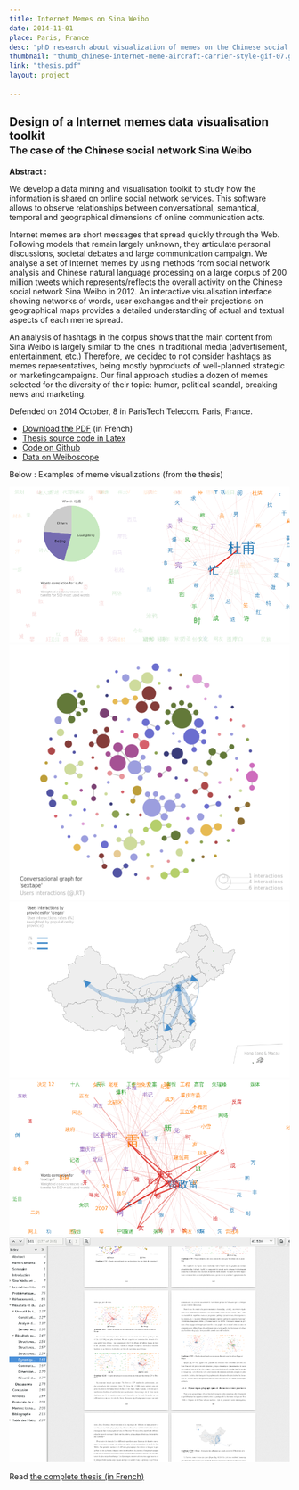 ```yaml
---
title: Internet Memes on Sina Weibo
date: 2014-11-01
place: Paris, France
desc: "phD research about visualization of memes on the Chinese social network Sina Weibo"
thumbnail: "thumb_chinese-internet-meme-aircraft-carrier-style-gif-07.gif"
link: "thesis.pdf"
layout: project

---
```


## **Design of a Internet memes data visualisation toolkit <br> <small>The case of the Chinese social network Sina Weibo</small>**

**Abstract :**

We develop a data mining and visualisation toolkit to study how the information is shared on online social network services. This software allows to observe relationships between conversational, semantical, temporal and geographical dimensions of online communication acts.

Internet memes are short messages that spread quickly through the Web. Following models that remain largely unknown, they articulate personal discussions, societal debates and large communication campaign. We analyse a set of Internet memes by using methods from social network analysis and Chinese natural language processing on a large corpus of 200 million tweets which represents/reflects the overall activity on the Chinese social network Sina Weibo in 2012. An interactive visualisation interface showing networks of words, user exchanges and their projections on geographical maps provides a detailed understanding of actual and textual aspects of each meme spread.

An analysis of hashtags in the corpus shows that the main content from Sina Weibo is largely similar to the ones in traditional media (advertisement, entertainment, etc.) Therefore, we decided to not consider hashtags as memes representatives, being mostly byproducts of well-planned strategic or marketingcampaigns. Our final approach studies a dozen of memes selected for the diversity of their topic: humor, political scandal, breaking news and marketing.

Defended on 2014 October, 8 in ParisTech Telecom. Paris, France.

* [Download the PDF](./thesis.pdf) (in French)
* [Thesis source code in Latex](https://github.com/clemsos/thesis)
* [Code on Github](https://github.com/clemsos/mitras)
* [Data on Weiboscope](http://weiboscope.jmsc.hku.hk/datazip/)


Below : Examples of meme visualizations (from the thesis)

![](item1.png)
![](item2.png)
![](item5.png)
![](item6.png)
![](item7.png)

Read [the complete thesis (in French)](./thesis.pdf)
